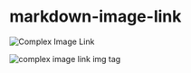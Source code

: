 # markdown-image-link

![Complex Image Link](https://github.com/user-attachments/assets/3a1ed234-6bc6-4eb9-92c8-8493c6f0dd66)

<img src="https://github.com/user-attachments/assets/3a1ed234-6bc6-4eb9-92c8-8493c6f0dd66" alt="complex image link img tag" />
